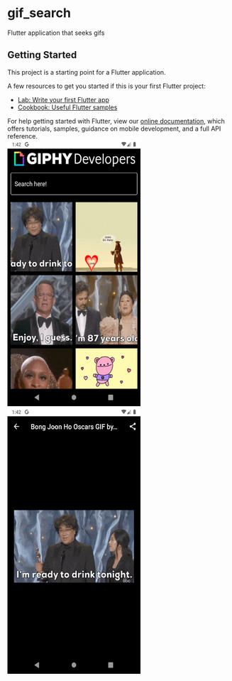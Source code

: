 # gif_search

Flutter application that seeks gifs

## Getting Started

This project is a starting point for a Flutter application.

A few resources to get you started if this is your first Flutter project:

- [Lab: Write your first Flutter app](https://flutter.dev/docs/get-started/codelab)
- [Cookbook: Useful Flutter samples](https://flutter.dev/docs/cookbook)

For help getting started with Flutter, view our
[online documentation](https://flutter.dev/docs), which offers tutorials,
samples, guidance on mobile development, and a full API reference.
</br>
<img src="assets/screenshot_1.png" width=300; height=600>
<img src="assets/screenshot_2.png" width=300; height=600>


